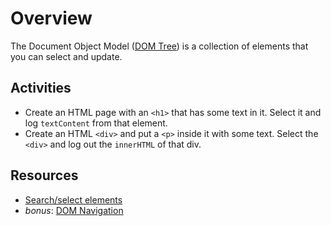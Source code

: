 # Overview

The Document Object Model ([DOM Tree](https://javascript.info/dom-nodes)) is a collection of elements that you can select and update.

## Activities

- Create an HTML page with an `<h1>` that has some text in it. Select it and log `textContent` from that element.
- Create an HTML `<div>` and put a `<p>` inside it with some text. Select the `<div>` and log out the `innerHTML` of that div.

## Resources

- [Search/select elements](https://javascript.info/searching-elements-dom)
- _bonus_: [DOM Navigation](https://javascript.info/dom-navigation)
